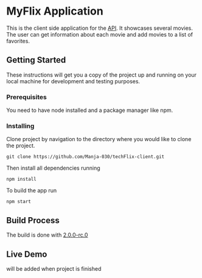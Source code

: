 # MyFlix Application

This is the client side application for the [API](). It showcases several movies. The user can get information about each movie and add movies to a list of favorites.

## Getting Started

These instructions will get you a copy of the project up and running on your local machine for development and testing purposes.

### Prerequisites

You need to have node installed and a package manager like npm.

### Installing

Clone project by navigation to the directory where you would like to clone the project.

```
git clone https://github.com/Manja-030/techFlix-client.git
```

Then install all dependencies running

```
npm install
```

To build the app run

```
npm start
```

## Build Process

The build is done with [2.0.0-rc.0](https://www.npmjs.com/package/parcel/v/2.0.0-rc.0)

## Live Demo

will be added when project is finished
